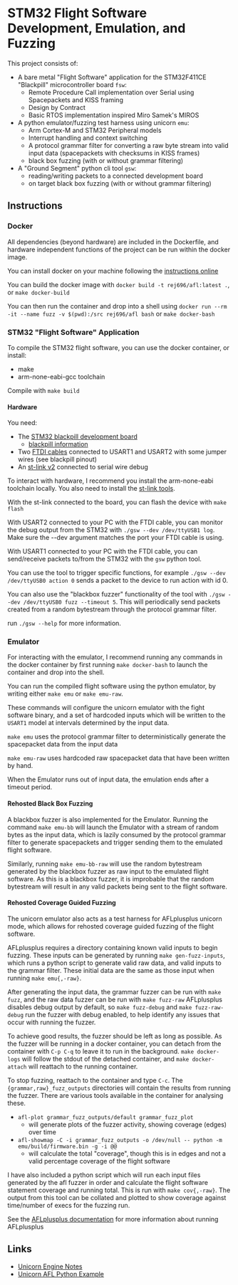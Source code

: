 # STM32 Flight Software Development, Emulation, and Fuzzing
This project consists of:
- A bare metal "Flight Software" application for the STM32F411CE "Blackpill" microcontroller board `fsw`:
    - Remote Procedure Call implementation over Serial using Spacepackets and KISS framing
    - Design by Contract
    - Basic RTOS implementation inspired Miro Samek's MIROS
- A python emulator/fuzzing test harness using unicorn `emu`:
    - Arm Cortex-M and STM32 Peripheral models
    - Interrupt handling and context switching
    - A protocol grammar filter for converting a raw byte stream into valid input data (spacepackets with checksums in KISS frames)
    - black box fuzzing (with or without grammar filtering)
- A "Ground Segment" python cli tool `gsw`:
    - reading/writing packets to a connected development board
    - on target black box fuzzing (with or without grammar filtering)

## Instructions
### Docker
All dependencies (beyond hardware) are included in the Dockerfile, and hardware
independent functions of the project can be run within the docker image.

You can install docker on your machine following the [instructions online](https://docs.docker.com/engine/install/)

You can build the docker image with `docker build -t rej696/afl:latest .`, or `make docker-build`

You can then run the container and drop into a shell using
`docker run --rm -it --name fuzz -v $(pwd):/src rej696/afl bash` or `make docker-bash`

### STM32 "Flight Software" Application
To compile the STM32 flight software, you can use the docker container, or install:
- make
- arm-none-eabi-gcc toolchain

Compile with `make build`

#### Hardware
You need:
- The [STM32 blackpill development board](https://thepihut.com/products/stm32f411-blackpill-development-board)
    - [blackpill information](https://stm32-base.org/boards/STM32F411CEU6-WeAct-Black-Pill-V2.0.html)
- Two [FTDI cables](https://thepihut.com/products/ftdi-serial-ttl-232-usb-cable) connected to USART1 and USART2 with some jumper wires (see blackpill pinout)
- An [st-link v2](https://thepihut.com/products/st-link-stm8-stm32-v2-programmer-emulator) connected to serial wire debug

To interact with hardware, I recommend you install the arm-none-eabi toolchain locally.
You also need to install the [st-link tools](https://github.com/stlink-org/stlink).

With the st-link connected to the board, you can flash the device with `make flash`

With USART2 connected to your PC with the FTDI cable, you can monitor the debug
output from the STM32 with `./gsw --dev /dev/ttyUSB1 log`. Make sure the --dev
argument matches the port your FTDI cable is using.

With USART1 connected to your PC with the FTDI cable, you can send/receive
packets to/from the STM32 with the `gsw` python tool.

You can use the tool to trigger specific functions, for example `./gsw --dev
/dev/ttyUSB0 action 0` sends a packet to the device to run action with id 0.

You can also use the "blackbox fuzzer" functionality of the tool with `./gsw
--dev /dev/ttyUSB0 fuzz --timeout 5`. This will periodically send packets
created from a random bytestream through the protocol grammar filter.

run `./gsw --help` for more information.

### Emulator
For interacting with the emulator, I recommend running any commands in the
docker container by first running `make docker-bash` to launch the container
and drop into the shell.

You can run the compiled flight software using the python emulator, by writing
either `make emu` or `make emu-raw`.

These commands will configure the unicorn emulator with the fight software
binary, and a set of hardcoded inputs which will be written to the `USART1`
model at intervals determined by the input data.

`make emu` uses the protocol grammar filter to deterministically generate the
spacepacket data from the input data

`make emu-raw` uses hardcoded raw spacepacket data that have been written by
hand.

When the Emulator runs out of input data, the emulation ends after a timeout
period.

#### Rehosted Black Box Fuzzing
A blackbox fuzzer is also implemented for the Emulator. Running the command
`make emu-bb` will launch the Emulator with a stream of random bytes as the
input data, which is lazily consumed by the protocol grammar filter to generate
spacepackets and trigger sending them to the emulated flight software.

Similarly, running `make emu-bb-raw` will use the random bytestream generated
by the blackbox fuzzer as raw input to the emulated flight software. As this is
a blackbox fuzzer, it is improbable that the random bytestream will result in
any valid packets being sent to the flight software.

#### Rehosted Coverage Guided Fuzzing
The unicorn emulator also acts as a test harness for AFLplusplus unicorn mode,
which allows for rehosted coverage guided fuzzing of the flight software.

AFLplusplus requires a directory containing known valid inputs to begin
fuzzing. These inputs can be generated by running `make gen-fuzz-inputs`, which
runs a python script to generate valid raw data, and valid inputs to the
grammar filter. These initial data are the same as those input when running
`make emu{,-raw}`.

After generating the input data, the grammar fuzzer can be run with `make
fuzz`, and the raw data fuzzer can be run with `make fuzz-raw`
AFLplusplus disables debug output by default, so `make fuzz-debug` and `make
fuzz-raw-debug` run the fuzzer with debug enabled, to help identify any issues
that occur with running the fuzzer.

To achieve good results, the fuzzer should be left as long as possible. As the
fuzzer will be running in a docker container, you can detach from the container
with `C-p C-q` to leave it to run in the background. `make docker-logs` will
follow the stdout of the detached container, and `make docker-attach` will
reattach to the running container.

To stop fuzzing, reattach to the container and type `C-c`. The
`{grammar,raw}_fuzz_outputs` directories will contain the results from running
the fuzzer. There are various tools available in the container for analysing
these.
- `afl-plot grammar_fuzz_outputs/default grammar_fuzz_plot`
    - will generate plots of the fuzzer activity, showing coverage (edges) over
      time
- `afl-showmap -C -i grammar_fuzz_outputs -o /dev/null -- python -m emu/build/firmware.bin -g -i @@`
    - will calculate the total "coverage", though this is in edges and not a
      valid percentage coverage of the flight software

I have also included a python script which will run each input files generated
by the afl fuzzer in order and calculate the flight software statement coverage
and running total. This is run with `make cov{,-raw}`. The output from this
tool can be collated and plotted to show coverage against time/number of execs
for the fuzzing run.

See the
[AFLplusplus documentation](https://github.com/AFLplusplus/AFLplusplus/blob/stable/docs/fuzzing_in_depth.md)
for more information about running AFLplusplus


## Links
- [Unicorn Engine Notes](https://github.com/alexander-hanel/unicorn-engine-notes)
- [Unicorn AFL Python Example](https://github.com/AFLplusplus/AFLplusplus/tree/stable/unicorn_mode/samples/python_simple)
